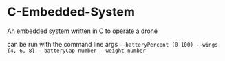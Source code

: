 # C-Embedded-System

An embedded system written in C to operate a drone 

can be run with the command line args 
`--batteryPercent (0-100) --wings {4, 6, 8} --batteryCap number --weight number`

